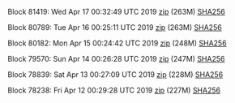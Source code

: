 Block 81419: Wed Apr 17 00:32:49 UTC 2019 [zip](https://dash-bootstrap.ams3.digitaloceanspaces.com/testnet/2019-04-17/bootstrap.dat.zip) (263M) [SHA256](https://dash-bootstrap.ams3.digitaloceanspaces.com/testnet/2019-04-17/sha256.txt)

Block 80789: Tue Apr 16 00:25:11 UTC 2019 [zip](https://dash-bootstrap.ams3.digitaloceanspaces.com/testnet/2019-04-16/bootstrap.dat.zip) (263M) [SHA256](https://dash-bootstrap.ams3.digitaloceanspaces.com/testnet/2019-04-16/sha256.txt)

Block 80182: Mon Apr 15 00:24:42 UTC 2019 [zip](https://dash-bootstrap.ams3.digitaloceanspaces.com/testnet/2019-04-15/bootstrap.dat.zip) (248M) [SHA256](https://dash-bootstrap.ams3.digitaloceanspaces.com/testnet/2019-04-15/sha256.txt)

Block 79570: Sun Apr 14 00:26:28 UTC 2019 [zip](https://dash-bootstrap.ams3.digitaloceanspaces.com/testnet/2019-04-14/bootstrap.dat.zip) (247M) [SHA256](https://dash-bootstrap.ams3.digitaloceanspaces.com/testnet/2019-04-14/sha256.txt)

Block 78839: Sat Apr 13 00:27:09 UTC 2019 [zip](https://dash-bootstrap.ams3.digitaloceanspaces.com/testnet/2019-04-13/bootstrap.dat.zip) (228M) [SHA256](https://dash-bootstrap.ams3.digitaloceanspaces.com/testnet/2019-04-13/sha256.txt)

Block 78238: Fri Apr 12 00:29:28 UTC 2019 [zip](https://dash-bootstrap.ams3.digitaloceanspaces.com/testnet/2019-04-12/bootstrap.dat.zip) (227M) [SHA256](https://dash-bootstrap.ams3.digitaloceanspaces.com/testnet/2019-04-12/sha256.txt)
